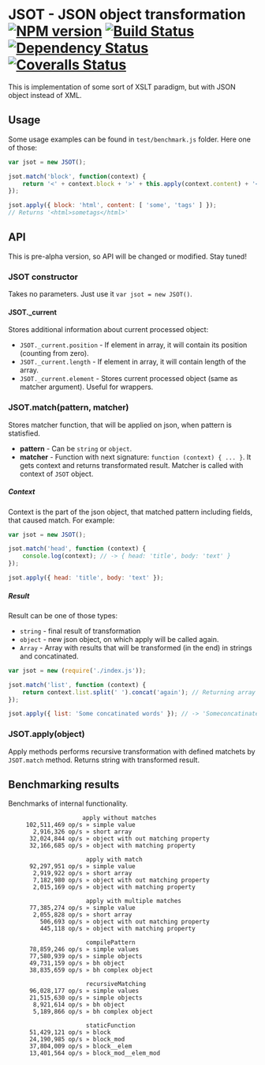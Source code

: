 # JSOT - JSON object transformation [![NPM version][npm-image]][npm-url] [![Build Status][travis-image]][travis-url] [![Dependency Status][depstat-image]][depstat-url] [![Coveralls Status][coveralls-image]][coveralls-url]

This is implementation of some sort of XSLT paradigm, but with JSON object instead of XML.

## Usage

Some usage examples can be found in `test/benchmark.js` folder. Here one of those:

```js
var jsot = new JSOT();

jsot.match('block', function(context) {
    return '<' + context.block + '>' + this.apply(context.content) + '</' + context.block + '>';
});

jsot.apply({ block: 'html', content: [ 'some', 'tags' ] });
// Returns '<html>sometags</html>'
```


## API

This is pre-alpha version, so API will be changed or modified. Stay tuned!

### JSOT constructor

Takes no parameters. Just use it `var jsot = new JSOT()`.

#### JSOT._current

Stores additional information about current processed object:

 * `JSOT._current.position` - If element in array, it will contain its position (counting from zero).
 * `JSOT._current.length` - If element in array, it will contain length of the array.
 * `JSOT._current.element` - Stores current processed object (same as matcher argument). Useful for wrappers.

### JSOT.match(pattern, matcher)

Stores matcher function, that will be applied on json, when pattern is statisfied.

* __pattern__ - Can be `string` or `object`.
* __matcher__ - Function with next signature: `function (context) { ... }`. It gets context and returns transformated result. Matcher is called with context of `JSOT` object.

##### Context

Context is the part of the json object, that matched pattern including fields, that caused match. For example:

```js
var jsot = new JSOT();

jsot.match('head', function (context) {
    console.log(context); // -> { head: 'title', body: 'text' }
});

jsot.apply({ head: 'title', body: 'text' });
```

##### Result

Result can be one of those types:

 * `string` - final result of transformation
 * `object` - new json object, on which apply will be called again.
 * `Array` - Array with results that will be transformed (in the end) in strings and concatinated.

```js
var jsot = new (require('./index.js'));

jsot.match('list', function (context) {
    return context.list.split(' ').concat('again'); // Returning array
});

jsot.apply({ list: 'Some concatinated words' }); // -> 'Someconcatinatedwordsagain'
```

### JSOT.apply(object)

Apply methods performs recursive transformation with defined matchets by `JSOT.match` method.
Returns string with transformed result.

## Benchmarking results

Benchmarks of internal functionality.

```
                     apply without matches
     102,511,469 op/s » simple value
       2,916,326 op/s » short array
      32,024,844 op/s » object with out matching property
      32,166,685 op/s » object with matching property

                      apply with match
      92,297,951 op/s » simple value
       2,919,922 op/s » short array
       7,182,980 op/s » object with out matching property
       2,015,169 op/s » object with matching property

                      apply with multiple matches
      77,385,274 op/s » simple value
       2,055,828 op/s » short array
         506,693 op/s » object with out matching property
         445,118 op/s » object with matching property

                      compilePattern
      78,859,246 op/s » simple values
      77,580,939 op/s » simple objects
      49,731,159 op/s » bh object
      38,835,659 op/s » bh complex object

                      recursiveMatching
      96,028,177 op/s » simple values
      21,515,630 op/s » simple objects
       8,921,614 op/s » bh object
       5,189,866 op/s » bh complex object

                      staticFunction
      51,429,121 op/s » block
      24,190,985 op/s » block_mod
      37,804,009 op/s » block__elem
      13,401,564 op/s » block_mod__elem_mod
```

[npm-url]: https://npmjs.org/package/jsot
[npm-image]: http://img.shields.io/npm/v/jsot.svg

[travis-url]: https://travis-ci.org/floatdrop/jsot
[travis-image]: http://img.shields.io/travis/floatdrop/jsot.svg

[depstat-url]: https://david-dm.org/floatdrop/jsot
[depstat-image]: https://david-dm.org/floatdrop/jsot.svg?theme=shields.io

[coveralls-url]: https://coveralls.io/r/floatdrop/jsot
[coveralls-image]: http://img.shields.io/coveralls/floatdrop/jsot/master.svg
